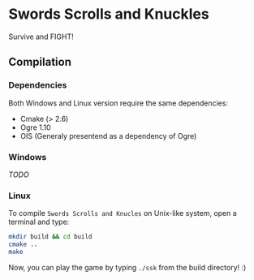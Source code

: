 # Swords Scrolls and Knuckles
Survive and FIGHT!


## Compilation

### Dependencies

Both Windows and Linux version require the same dependencies:
 * Cmake (> 2.6)
 * Ogre 1.10
 * OIS (Generaly presentend as a dependency of Ogre)

### Windows

*TODO*

### Linux

To compile `Swords Scrolls and Knucles` on Unix-like system, open a terminal and type:

```bash
mkdir build && cd build
cmake ..
make
```

Now, you can play the game by typing `./ssk` from the build directory! :)
